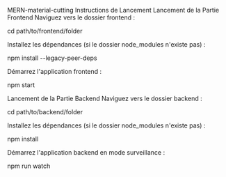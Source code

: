 MERN-material-cutting
Instructions de Lancement
Lancement de la Partie Frontend
Naviguez vers le dossier frontend :

cd path/to/frontend/folder

Installez les dépendances (si le dossier node_modules n'existe pas) :

npm install --legacy-peer-deps

Démarrez l'application frontend :

npm start

Lancement de la Partie Backend
Naviguez vers le dossier backend :

cd path/to/backend/folder

Installez les dépendances (si le dossier node_modules n'existe pas) :

npm install

Démarrez l'application backend en mode surveillance :

npm run watch